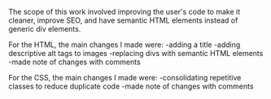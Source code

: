 The scope of this work involved improving the user's code to make it cleaner, improve SEO, and have semantic HTML elements instead of generic div elements.  

For the HTML, the main changes I made were:
-adding a title
-adding descriptive alt tags to images
-replacing divs with semantic HTML elements
-made note of changes with comments

For the CSS, the main changes I made were:
-consolidating repetitive classes to reduce duplicate code
-made note of changes with comments 